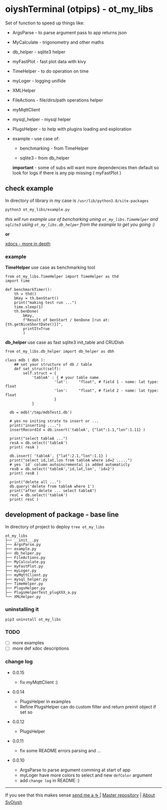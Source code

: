 # oiyshTerminal (otpips) -  ot_my_libs

  Set of function to speed up things like:

* ArgsParse - to parse argument pass to app returns json

* MyCalculate - trigonometry and other maths

* db_helper - sqlite3 helper

* myFastPlot - fast plot data with kivy

* TimeHelper - to do operation on time

* myLoger - logging unifide

* XMLHelper

* FileActions - file/dirs/path operations helper

* myMqttClient

* mysql_helper - mysql helper

* PlugsHelper - to help with plugins loading and exploration

* example - use case of:

  * benchmarking - from TimeHelper

  * sqlite3 - from db_helper

  **important** - some of subs will want more dependencies then default so look for logs if there is any pip missing ( myFastPlot )


## check example

  In directory of library in my case is `/usr/lib/python3.8/site-packages`

```bash
python3 ot_my_libs/example.py
```

  *this will run example use of bencharking uning `ot_my_libs.TimeHelper` and `sqlite3` using `ot_my_libs.db_helper` from the example to get you going :)*

  **or**

  [xdocs - more in depth](https://github.com/yOyOeK1/oiyshTerminal/tree/main/OTPIPS/ot_my_libs/README_xdoc.md)

### example

  **TimeHelper** use case as benchmarking tool

```python3
from ot_my_libs.TimeHelper import TimeHelper as thd
import time

def benchmarkTimer():
    th = thd()
    bKey = th.benStart()
    print("making test run ...")
    time.sleep(1)
    th.benDone(
        bKey,
        f"Result of benStart / benDone [run at:{th.getNiceShortDate()}]",
        printIt=True
        )
```

  **db_helper** use case as fast sqlite3 init_table and CRUDish

```python3
from ot_my_libs.db_helper import db_helper as dbh

class mdb ( dbh ):
    ## set your structure of db / table
    def set_struct(self):
        self.struct = {
            'tableA' : { # your table name
                      'lat':     "float", # field 1 - name: lat type: float
                      'lon':     "float", # field 2 - name: lat type: float
                      }
            }

  db = mdb('/tmp/mdbTest1.db')

  # yes no initing strate to insert or ...
  print("inserting ....")
  insertRecordId = db.insert('tableA', {"lat":1.1,"lon":1.11} )

  print("select tableA ...")
  resA = db.select('tableA')
  print( resA )

  db.insert( 'tableA', {"lat":2.1,"lon":1.1} )
  print("select id,lat,lon from tableA where id=2 .....")
  # yes `id` column autoincremental is added automaticly
  resB = db.select('tableA','id,lat,lon', 'id=2')
  print( resB )

  print("delete all ...")
  db.query('delete from tableA where 1')
  print("after delete ... select tableA")
  resC = db.select('tableA')
  print( resC )
```

## development of package - base line

  In directory of project to deploy `tree ot_my_libs`

```shell
ot_my_libs
├── __init__.py
├── ArgsParse.py
├── example.py
├── db_helper.py
├── FileActions.py
├── MyCalculate.py
├── myFastPlot.py
├── myLoger.py
├── myMqttClient.py
├── mysql_helper.py
├── TimeHelper.py
├── PlugsHelper.py
├── PlugsHelperTest_plugXXX_a.py
└── XMLHelper.py
```

### uninstalling it

```shell
pip3 uninstall ot_my_libs
```

### TODO

- [ ] more examples
- [ ] more def xdoc descriptions

### change log

* 0.0.15
  - fix myMqttClient :) 

* 0.0.14
  - PlugsHelper in examples
  - Refine PlugsHelper can do custom filter and return preinit object if set so

* 0.0.12

  - PlugsHelper

* 0.0.11

  - fix some README errors parsing and ...

* 0.0.10

  - ArgsParse to parse argument comming at start of app
  - myLoger have more colors to select and new `defColor` argument
  - add `change log` in README :)

---

If you see that this makes sense [ send me a ☕ ](https://ko-fi.com/B0B0DFYGS) | [Master repository](https://github.com/yOyOeK1/oiyshTerminal) | [About SvOiysh](https://www.youtube.com/@svoiysh)
